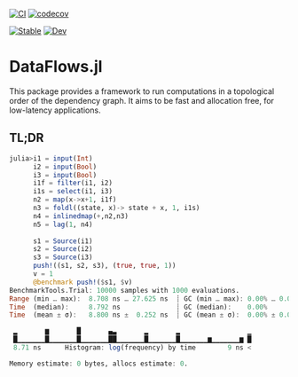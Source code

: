 [![CI](https://github.com/poncito/DataFlows.jl/workflows/CI/badge.svg)](https://github.com/poncito/DataFlows.jl/actions?query=workflow%3ACI)
[![codecov](https://codecov.io/gh/poncito/DataFlows.jl/branch/main/graph/badge.svg?token=DZ7SSICAG6)](https://codecov.io/gh/poncito/DataFlows.jl)

[![Stable](https://img.shields.io/badge/docs-stable-blue.svg)](https://poncito.github.io/DataFlows.jl/stable)
[![Dev](https://img.shields.io/badge/docs-dev-blue.svg)](https://poncito.github.io/DataFlows.jl/dev)

# DataFlows.jl

This package provides a framework to run computations in a topological order of the dependency graph.
It aims to be fast and allocation free, for low-latency applications.

## TL;DR

```julia
julia>i1 = input(Int)
      i2 = input(Bool)
      i3 = input(Bool)
      i1f = filter(i1, i2)
      i1s = select(i1, i3)
      n2 = map(x->x+1, i1f)
      n3 = foldl((state, x)-> state + x, 1, i1s)
      n4 = inlinedmap(+,n2,n3)
      n5 = lag(1, n4)
      
      s1 = Source(i1)
      s2 = Source(i2)
      s3 = Source(i3)
      push!((s1, s2, s3), (true, true, 1))
      v = 1
      @benchmark push!($s1, $v)
BenchmarkTools.Trial: 10000 samples with 1000 evaluations.                                      
Range (min … max):  8.708 ns … 27.625 ns  ┊ GC (min … max): 0.00% … 0.00%                      
Time  (median):     8.792 ns              ┊ GC (median):    0.00%                              
Time  (mean ± σ):   8.800 ns ±  0.252 ns  ┊ GC (mean ± σ):  0.00% ± 0.00%                      

 ▂       ▆       █       ▄▃       ▂       ▂                 ▁                                  
 █▁▁▁▁▁▁▁█▁▁▁▁▁▁▁█▁▁▁▁▁▁▁██▁▁▁▁▁▁▁█▁▁▁▁▁▁▁█▁▁▁▁▁▁▁▆▁▁▁▁▁▁▁▆ █                                  
 8.71 ns      Histogram: log(frequency) by time        9 ns <                                  

Memory estimate: 0 bytes, allocs estimate: 0.    
```
